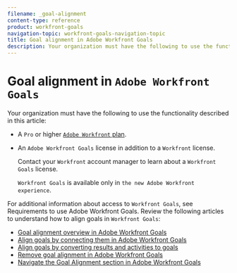 ```yaml
---
filename: _goal-alignment
content-type: reference
product: workfront-goals
navigation-topic: workfront-goals-navigation-topic
title: Goal alignment in Adobe Workfront Goals
description: Your organization must have the following to use the functionality described in this article:
---
```


# Goal alignment in `Adobe Workfront Goals`

Your organization must have the following to use the functionality described in this article:

* A `Pro` or higher [ `Adobe Workfront` plan](https://www.workfront.com/plans). 
* An `Adobe Workfront Goals` license in addition to a `Workfront` license.

  Contact your `Workfront` account manager to learn about a `Workfront Goals` license.

  `Workfront Goals` is available only in `the new Adobe Workfront experience`.

For additional information about access to `Workfront Goals`, see Requirements to use Adobe Workfront Goals.
Review the following articles to understand how to align goals in  `Workfront Goals`:

* [Goal alignment overview in Adobe Workfront Goals](../../workfront-goals/goal-alignment/goal-alignment-overview.md) 
* [Align goals by connecting them in Adobe Workfront Goals](../../workfront-goals/goal-alignment/align-goals-by-connecting-them.md) 
* [Align goals by converting results and activities to goals](../../workfront-goals/goal-alignment/align-goals-by-converting-results-activities.md) 
* [Remove goal alignment in Adobe Workfront Goals](../../workfront-goals/goal-alignment/remove-goal-alignment.md) 
* [Navigate the Goal Alignment section in Adobe Workfront Goals](../../workfront-goals/goal-alignment/navigate-goal-alignment-chart.md)

